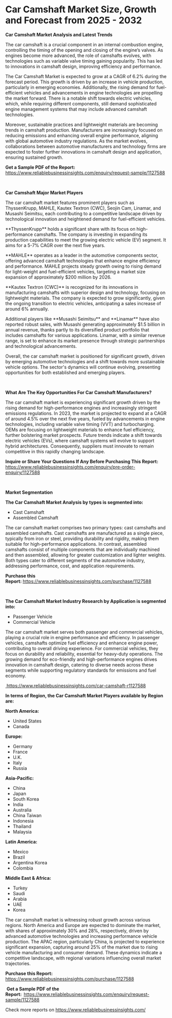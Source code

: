 <p><h1>Car Camshaft Market Size, Growth and Forecast from 2025 - 2032</h1></p><p><strong>Car Camshaft Market Analysis and Latest Trends</strong></p>
<p><p>The car camshaft is a crucial component in an internal combustion engine, controlling the timing of the opening and closing of the engine’s valves. As engines become more advanced, the role of camshafts evolves, with technologies such as variable valve timing gaining popularity. This has led to innovations in camshaft design, improving efficiency and performance.</p><p>The Car Camshaft Market is expected to grow at a CAGR of 6.2% during the forecast period. This growth is driven by an increase in vehicle production, particularly in emerging economies. Additionally, the rising demand for fuel-efficient vehicles and advancements in engine technologies are propelling the market forward. There is a notable shift towards electric vehicles, which, while requiring different components, still demand sophisticated engine management systems that may include advanced camshaft technologies.</p><p>Moreover, sustainable practices and lightweight materials are becoming trends in camshaft production. Manufacturers are increasingly focused on reducing emissions and enhancing overall engine performance, aligning with global automotive industry regulations. As the market evolves, collaborations between automotive manufacturers and technology firms are expected to foster further innovations in camshaft design and application, ensuring sustained growth.</p></p>
<p><strong>Get a Sample PDF of the Report:&nbsp;</strong> <a href="https://www.reliablebusinessinsights.com/enquiry/request-sample/1127588?utm_campaign=3256&utm_medium=2&utm_source=Github&utm_content=ia&utm_term=06032025&utm_id=car-camshaft">https://www.reliablebusinessinsights.com/enquiry/request-sample/1127588</a></p>
<p>&nbsp;</p>
<p><strong>Car Camshaft Major Market Players</strong></p>
<p><p>The car camshaft market features prominent players such as ThyssenKrupp, MAHLE, Kautex Textron (CWC), Seojin Cam, Linamar, and Musashi Seimitsu, each contributing to a competitive landscape driven by technological innovation and heightened demand for fuel-efficient vehicles.</p><p>**ThyssenKrupp** holds a significant share with its focus on high-performance camshafts. The company is investing in expanding its production capabilities to meet the growing electric vehicle (EV) segment. It aims for a 5-7% CAGR over the next five years.</p><p>**MAHLE** operates as a leader in the automotive components sector, offering advanced camshaft technologies that enhance engine efficiency and performance. MAHLE projects steady growth owing to rising demand for light-weight and fuel-efficient vehicles, targeting a market size expansion of approximately $200 million by 2026.</p><p>**Kautex Textron (CWC)** is recognized for its innovations in manufacturing camshafts with superior design and technology, focusing on lightweight materials. The company is expected to grow significantly, given the ongoing transition to electric vehicles, anticipating a sales increase of around 6% annually.</p><p>Additional players like **Musashi Seimitsu** and **Linamar** have also reported robust sales, with Musashi generating approximately $1.5 billion in annual revenue, thanks partly to its diversified product portfolio that includes camshafts for various applications. Linamar, with a similar revenue range, is set to enhance its market presence through strategic partnerships and technological advancements.</p><p>Overall, the car camshaft market is positioned for significant growth, driven by emerging automotive technologies and a shift towards more sustainable vehicle options. The sector's dynamics will continue evolving, presenting opportunities for both established and emerging players.</p></p>
<p>&nbsp;</p>
<p><strong>What Are The Key Opportunities For Car Camshaft Manufacturers?</strong></p>
<p><p>The car camshaft market is experiencing significant growth driven by the rising demand for high-performance engines and increasingly stringent emissions regulations. In 2023, the market is projected to expand at a CAGR of around 4.5% over the next five years, fueled by advancements in engine technologies, including variable valve timing (VVT) and turbocharging. OEMs are focusing on lightweight materials to enhance fuel efficiency, further bolstering market prospects. Future trends indicate a shift towards electric vehicles (EVs), where camshaft systems will evolve to support hybrid architectures. Consequently, suppliers must innovate to remain competitive in this rapidly changing landscape.</p></p>
<p><strong>Inquire or Share Your Questions If Any Before Purchasing This Report:</strong> <a href="https://www.reliablebusinessinsights.com/enquiry/pre-order-enquiry/1127588?utm_campaign=3256&utm_medium=2&utm_source=Github&utm_content=ia&utm_term=06032025&utm_id=car-camshaft">https://www.reliablebusinessinsights.com/enquiry/pre-order-enquiry/1127588</a></p>
<p>&nbsp;</p>
<p><strong>Market Segmentation</strong></p>
<p><strong>The Car Camshaft Market Analysis by types is segmented into:</strong></p>
<p><ul><li>Cast Camshaft</li><li>Assembled Camshaft</li></ul></p>
<p><p>The car camshaft market comprises two primary types: cast camshafts and assembled camshafts. Cast camshafts are manufactured as a single piece, typically from iron or steel, providing durability and rigidity, making them suitable for high-performance applications. In contrast, assembled camshafts consist of multiple components that are individually machined and then assembled, allowing for greater customization and lighter weights. Both types cater to different segments of the automotive industry, addressing performance, cost, and application requirements.</p></p>
<p><strong>Purchase this Report:&nbsp;</strong><a href="https://www.reliablebusinessinsights.com/purchase/1127588?utm_campaign=3256&utm_medium=2&utm_source=Github&utm_content=ia&utm_term=06032025&utm_id=car-camshaft">https://www.reliablebusinessinsights.com/purchase/1127588</a></p>
<p>&nbsp;</p>
<p><strong>The Car Camshaft Market Industry Research by Application is segmented into:</strong></p>
<p><ul><li>Passenger Vehicle</li><li>Commercial Vehicle</li></ul></p>
<p><p>The car camshaft market serves both passenger and commercial vehicles, playing a crucial role in engine performance and efficiency. In passenger vehicles, camshafts optimize fuel efficiency and enhance engine power, contributing to overall driving experience. For commercial vehicles, they focus on durability and reliability, essential for heavy-duty operations. The growing demand for eco-friendly and high-performance engines drives innovation in camshaft design, catering to diverse needs across these segments while supporting regulatory standards for emissions and fuel economy.</p></p>
<p><a href="https://www.reliablebusinessinsights.com/car-camshaft-r1127588?utm_campaign=3256&utm_medium=2&utm_source=Github&utm_content=ia&utm_term=06032025&utm_id=car-camshaft">&nbsp;https://www.reliablebusinessinsights.com/car-camshaft-r1127588</a></p>
<p><strong>In terms of Region, the Car Camshaft Market Players available by Region are:</strong></p>
<p>
    <p> <strong> North America: </strong>
        <ul>
            <li>United States</li>
            <li>Canada</li>
        </ul>
        </p> 
    <p> <strong> Europe: </strong>
        <ul>
            <li>Germany</li>
            <li>France</li>
            <li>U.K.</li>
            <li>Italy</li>
            <li>Russia</li>
        </ul>
        </p> 
    <p> <strong> Asia-Pacific: </strong>
        <ul>
            <li>China</li>
            <li>Japan</li>
            <li>South Korea</li>
            <li>India</li>
            <li>Australia</li>
            <li>China Taiwan</li>
            <li>Indonesia</li>
            <li>Thailand</li>
            <li>Malaysia</li>
        </ul>
        </p> 
    <p> <strong> Latin America: </strong>
        <ul>
            <li>Mexico</li>
            <li>Brazil</li>
            <li>Argentina Korea</li>
            <li>Colombia</li>
        </ul>
        </p> 
    <p> <strong> Middle East & Africa: </strong>
        <ul>
            <li>Turkey</li>
            <li>Saudi</li>
            <li>Arabia</li>
            <li>UAE</li>
            <li>Korea</li>
        </ul>
    </p>
    </p>
<p><p>The car camshaft market is witnessing robust growth across various regions. North America and Europe are expected to dominate the market, with shares of approximately 30% and 28%, respectively, driven by advanced automotive technologies and increasing performance vehicle production. The APAC region, particularly China, is projected to experience significant expansion, capturing around 25% of the market due to rising vehicle manufacturing and consumer demand. These dynamics indicate a competitive landscape, with regional variations influencing overall market trajectories.</p></p>
<p><strong>Purchase this Report: </strong><a href="https://www.reliablebusinessinsights.com/purchase/1127588?utm_campaign=3256&utm_medium=2&utm_source=Github&utm_content=ia&utm_term=06032025&utm_id=car-camshaft">https://www.reliablebusinessinsights.com/purchase/1127588</a></p>
<p>&nbsp;<strong>Get a Sample PDF of the Report:&nbsp;&nbsp;</strong><a href="https://www.reliablebusinessinsights.com/enquiry/request-sample/1127588?utm_campaign=3256&utm_medium=2&utm_source=Github&utm_content=ia&utm_term=06032025&utm_id=car-camshaft">https://www.reliablebusinessinsights.com/enquiry/request-sample/1127588</a></p>
<p><strong></strong></p>
<p>Check more reports on <a href="https://www.reliablebusinessinsights.com/?utm_campaign=3256&utm_medium=2&utm_source=Github&utm_content=ia&utm_term=06032025&utm_id=car-camshaft">https://www.reliablebusinessinsights.com/</a></p>